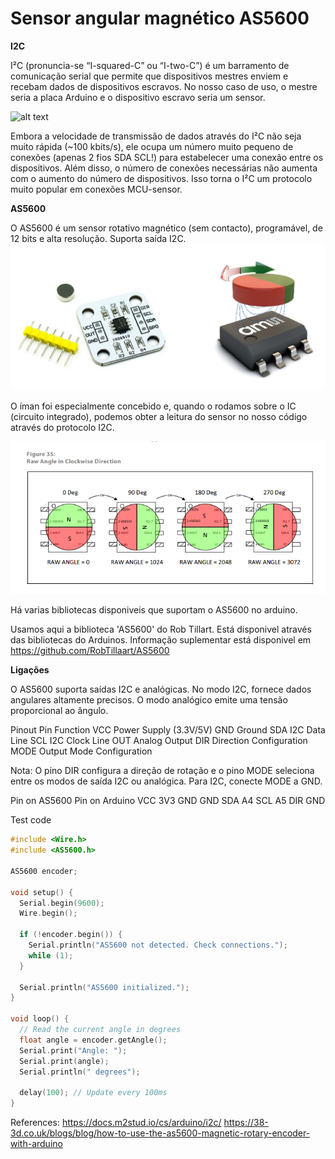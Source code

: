 # Sensor angular magnético AS5600

**I2C**

I²C (pronuncia-se “I-squared-C” ou “I-two-C”) é um barramento de comunicação serial que permite que dispositivos mestres enviem e recebam dados de dispositivos escravos. No nosso caso de uso, o mestre seria a placa Arduino e o dispositivo escravo seria um sensor.

![alt text]((Arduino_Tutorials)_I2C.jpg)

Embora a velocidade de transmissão de dados através do I²C não seja muito rápida (~100 kbits/s), ele ocupa um número muito pequeno de conexões (apenas 2 fios SDA SCL!) para estabelecer uma conexão entre os dispositivos. Além disso, o número de conexões necessárias não aumenta com o aumento do número de dispositivos. Isso torna o I²C um protocolo muito popular em conexões MCU-sensor.

**AS5600**

O AS5600 é um sensor rotativo magnético (sem contacto), programável, de 12 bits e alta resolução. Suporta saída I2C.
![alt text](as5600.jpg)

O íman foi especialmente concebido e, quando o rodamos sobre o IC (circuito integrado), podemos obter a leitura do sensor no nosso código através do protocolo I2C.

![alt text](as5600_reading.png)

Há varias bibliotecas disponiveis que suportam o AS5600 no arduino.

Usamos aqui a biblioteca 'AS5600' do Rob Tillart. Está disponivel através das bibliotecas do Arduinos. Informação suplementar está disponivel em https://github.com/RobTillaart/AS5600 

**Ligações**

O AS5600 suporta saídas I2C e analógicas. No modo I2C, fornece dados angulares altamente precisos. O modo analógico emite uma tensão proporcional ao ângulo.

Pinout
Pin 	Function
VCC 	Power Supply (3.3V/5V)
GND 	Ground
SDA 	I2C Data Line
SCL 	I2C Clock Line
OUT 	Analog Output 
DIR 	Direction Configuration
MODE 	Output Mode Configuration

Nota: O pino DIR configura a direção de rotação e o pino MODE seleciona entre os modos de saída I2C ou analógica. Para I2C, conecte MODE a GND.

Pin on AS5600 	Pin on Arduino
VCC 	3V3
GND 	GND
SDA 	A4
SCL 	A5
DIR 	GND

Test code
```cpp
#include <Wire.h>
#include <AS5600.h>

AS5600 encoder;

void setup() {
  Serial.begin(9600);
  Wire.begin();

  if (!encoder.begin()) {
    Serial.println("AS5600 not detected. Check connections.");
    while (1);
  }

  Serial.println("AS5600 initialized.");
}

void loop() {
  // Read the current angle in degrees
  float angle = encoder.getAngle();
  Serial.print("Angle: ");
  Serial.print(angle);
  Serial.println(" degrees");

  delay(100); // Update every 100ms
}

```

References:
https://docs.m2stud.io/cs/arduino/i2c/
https://38-3d.co.uk/blogs/blog/how-to-use-the-as5600-magnetic-rotary-encoder-with-arduino

